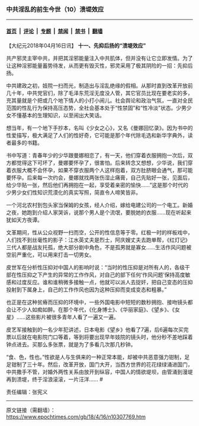 ### 中共淫乱的前生今世（10）溃堤效应

---

#### [首页](../../../..?n10307769) &nbsp;|&nbsp; [评论](../../../../../epoch-comment?n10307769) &nbsp;|&nbsp; [专题](../../../../../epoch-special?n10307769) &nbsp;|&nbsp; [禁闻](../../../../../epoch-news?n10307769) &nbsp;|&nbsp; [禁书](../../../../../books?n10307769) &nbsp;|&nbsp; [翻墙](https://github.com/gfw-breaker/nogfw/blob/master/README.md?n10307769)


<div class="post_content" id="artbody" itemprop="articleBody">
 <!-- article content begin -->
 <p>
  【大纪元2018年04月16日讯】
  <strong>
   十一、先抑后扬的“溃堤效应”
   <br/>
  </strong>
 </p>
 <p>
  共产邪灵主宰中共，并把其淫邪能量注入中共肌体，但并没有让它立即发情。为了让这种淫邪能量蓄势待发，从而更有毁灭性，邪灵采用了极其阴险的一招：先抑后扬。
  <strong>
   <br/>
  </strong>
 </p>
 <p>
  中共建政之初，妓院一扫而光，制造出与淫乱绝缘的假相。从那时直到改革开放前几十年，中共党官们，除了毛泽东荒淫无度没人管，其它官员比现在要老实的多，充其量就是个把或几个地下情人的小打小闹儿。社会舆论和政治气氛，一直对全民范围的性乱行为保持高压态势，全社会基本处于“性禁固”和“性冷淡”状态。少男少女不懂基本的生理知识，以至闹出大笑话。
  <strong>
   <br/>
  </strong>
 </p>
 <p>
  想当年，有一个地下手抄本，名叫《少女之心》，又名《曼娜回忆录》。因为书中的性爱描写，极大满足了人们的性好奇，它可能是那个年代除毛选和新华字典外，读者最多的书籍。
 </p>
 <p>
  书中写道：青春年少的少华跟曼娜相恋了，有一天，他们穿着衣服拥抱一次后，双方都觉得这下可坏了，曼娜要怀孕了，很害怕。后来转念又想想，少华说，我们穿着衣服大概不会怀孕，如果不穿衣服两个人这样抱着，双方肚脐眼会通气，那可能要怀孕。后来每一次约会，曼娜就找两张伤湿止痛膏，自己先贴好一张，见面后，给少华贴一张，然后他们再拥抱在一起，享受着亲密的愉快……”这是那个时代的少男少女们性知识荒漠化的真实写照，简直令人啼笑皆非。
 </p>
 <p>
  一个河北农村到包头家当保姆的女孩，经人介绍，嫁给电建公司的一个电工。新婚之夜，她跑到介绍人家哭诉，说那个男人是个流氓，要脱她的衣服……现在听起来犹如天方夜谭。
 </p>
 <p>
  文革期间，性从公众视野一扫而空，公开的性信息等于零。红极一时的样板戏中，人们找不到丝毫性的影子：江水英丈夫是烈士，阿庆嫂丈夫去跑单帮，《红灯记》三代人都是战友托孤，绝大部分剧中角色，不是孤男就是寡女……生活作风问题被空前严重化，可以用来打击一切男女。
 </p>
 <p>
  皮世军在分析性压抑对中国人的影响时说：“当时的性压抑是对所有人的，各级干部在性压抑之下产生的异常的工作作风，对自己的部下任何‘作风问题’保持高度敏感和过度反应。谁和谁稍微多接触一点，他就可以派人去捉奸，把自己变态的压抑投射到下属身上，自己的工作作风也因为这种压抑而变成变态和粗暴。”
 </p>
 <p>
  也正是在这种贫瘠而压抑的环境中，一些外国电影中短短的数秒拥抱、接吻镜头都会让不少人如痴如醉。在那个年代，《化身博士》、《华丽家庭》、《望乡》、《女星》……这些影片被很多青年人看了一遍又一遍。
 </p>
 <p>
  皮艺军接触到的一名少年犯讲述，日本电影《望乡》他看了7遍，后6遍每次买完票以后就在电影院门口等着，等到将要出现早年妓院的镜头时，他分秒不差地踩着钟点进去。买那么多张票，就是为了多看几次那几秒钟。
 </p>
 <p>
  “食、色，性也。”性欲是人与生俱来的一种正常本能，却被中共恶意强力钳制，足足钳制了三十年。然后，改革开放，国门大开，当西方世界的花花绿绿涌进国门，中共撒手不管，对婚外两性关系由放开到纵容，中国人的情欲堤坝，由管涌到漫堤再到溃堤，终于淫浪滚滚，一片汪洋…… #
 </p>
 <p>
  责任编辑：张宪义
 </p>
 <p>
 </p>
 <!-- article content end -->
 <div id="below_article_ad">
 </div>
</div>


---

原文链接（需翻墙）：https://www.epochtimes.com/gb/18/4/16/n10307769.htm